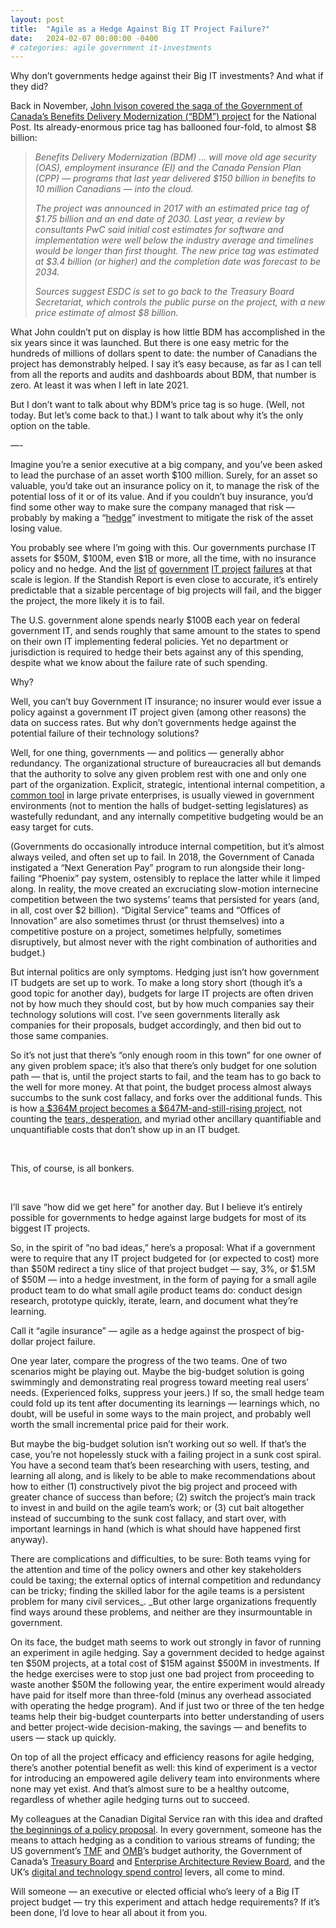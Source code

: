 ```yaml
---
layout: post
title:  "Agile as a Hedge Against Big IT Project Failure?"
date:   2024-02-07 00:00:00 -0400
# categories: agile government it-investments
---
```


Why don’t governments hedge against their Big IT investments? And what if they did?

Back in November, [John Ivison covered the saga of the Government of Canada’s Benefits Delivery Modernization (“BDM”) project](https://nationalpost.com/opinion/ottawas-latest-it-project-ballooning-by-billions) for the National Post. Its already-enormous price tag has ballooned four-fold, to almost $8 billion:

<!--more-->

> _Benefits Delivery Modernization (BDM) … will move old age security (OAS), employment insurance (EI) and the Canada Pension Plan (CPP) — programs that last year delivered $150 billion in benefits to 10 million Canadians — into the cloud._
> 
> _The project was announced in 2017 with an estimated price tag of $1.75 billion and an end date of 2030. Last year, a review by consultants PwC said initial cost estimates for software and implementation were well below the industry average and timelines would be longer than first thought. The new price tag was estimated at $3.4 billion (or higher) and the completion date was forecast to be 2034._
> 
> _Sources suggest ESDC is set to go back to the Treasury Board Secretariat, which controls the public purse on the project, with a new price estimate of almost $8 billion._

What John couldn’t put on display is how little BDM has accomplished in the six years since it was launched. But there is one easy metric for the hundreds of millions of dollars spent to date: the number of Canadians the project has demonstrably helped. I say it’s easy because, as far as I can tell from all the reports and audits and dashboards about BDM, that number is zero. At least it was when I left in late 2021.

But I don’t want to talk about why BDM’s price tag is so huge. (Well, not today. But let’s come back to that.) I want to talk about why it’s the only option on the table.

—-

Imagine you’re a senior executive at a big company, and you’ve been asked to lead the purchase of an asset worth $100 million. Surely, for an asset so valuable, you’d take out an insurance policy on it, to manage the risk of the potential loss of it or of its value. And if you couldn’t buy insurance, you’d find some other way to make sure the company managed that risk — probably by making a “[hedge](https://en.wikipedia.org/wiki/Hedge_(finance))” investment to mitigate the risk of the asset losing value.

You probably see where I’m going with this. Our governments purchase IT assets for $50M, $100M, even $1B or more, all the time, with no insurance policy and no hedge. And the [list](https://spectrum.ieee.org/five-enduring-government-it-failures) [of](https://codeanddagger.com/news/2018/1/11/5-government-it-projects-that-were-multi-multi-million-dollar-failures) [government](https://www.belfercenter.org/publication/government-tech-projects-fail-default-it-doesnt-have-be-way) [IT project](https://www.iteachrecruiters.com/blog/8-it-project-failures-of-the-2010s/) [failures](https://ukcampaign4change.com/2022/01/27/43-years-of-state-it-project-disasters-and-theyre-still-happening/) at that scale is legion. If the Standish Report is even close to accurate, it’s entirely predictable that a sizable percentage of big projects will fail, and the bigger the project, the more likely it is to fail.

The U.S. government alone spends nearly $100B each year on federal government IT, and sends roughly that same amount to the states to spend on their own IT implementing federal policies. Yet no department or jurisdiction is required to hedge their bets against any of this spending, despite what we know about the failure rate of such spending.

Why?

Well, you can’t buy Government IT insurance; no insurer would ever issue a policy against a government IT project given (among other reasons) the data on success rates. But why don’t governments hedge against the potential failure of their technology solutions?

Well, for one thing, governments — and politics — generally abhor redundancy. The organizational structure of bureaucracies all but demands that the authority to solve any given problem rest with one and only one part of the organization. Explicit, strategic, intentional internal competition, a [common tool](https://insights.som.yale.edu/insights/how-firms-can-harness-internal-competition) in large private enterprises, is usually viewed in government environments (not to mention the halls of budget-setting legislatures) as wastefully redundant, and any internally competitive budgeting would be an easy target for cuts.

(Governments do occasionally introduce internal competition, but it’s almost always veiled, and often set up to fail. In 2018, the Government of Canada instigated a “Next Generation Pay” program to run alongside their long-failing “Phoenix” pay system, ostensibly to replace the latter while it limped along. In reality, the move created an excruciating slow-motion internecine competition between the two systems’ teams that persisted for years (and, in all, cost over $2 billion). “Digital Service” teams and “Offices of Innovation” are also sometimes thrust (or thrust themselves) into a competitive posture on a project, sometimes helpfully, sometimes disruptively, but almost never with the right combination of authorities and budget.)

But internal politics are only symptoms. Hedging just isn’t how government IT budgets are set up to work. To make a long story short (though it’s a good topic for another day), budgets for large IT projects are often driven not by how much they should cost, but by how much companies say their technology solutions will cost. I’ve seen governments literally ask companies for their proposals, budget accordingly, and then bid out to those same companies.

So it’s not just that there’s “only enough room in this town” for one owner of any given problem space; it’s also that there’s only budget for one solution path — that is, until the project starts to fail, and the team has to go back to the well for more money. At that point, the budget process almost always succumbs to the sunk cost fallacy, and forks over the additional funds. This is how [a $364M project becomes a $647M-and-still-rising project](http://convergenceri.com/stories/what-really-happened-to-human-services-in-ri,7077?), not counting the [tears, desperation](https://www.rimonthly.com/unified-health-infrastructure-project/), and myriad other ancillary quantifiable and unquantifiable costs that don’t show up in an IT budget.

<br>

This, of course, is all bonkers.

<br>

I’ll save “how did we get here” for another day. But I believe it’s entirely possible for governments to hedge against large budgets for most of its biggest IT projects.

So, in the spirit of “no bad ideas,” here’s a proposal: What if a government were to require that any IT project budgeted for (or expected to cost) more than $50M redirect a tiny slice of that project budget — say, 3%, or $1.5M of $50M — into a hedge investment, in the form of paying for a small agile product team to do what small agile product teams do: conduct design research, prototype quickly, iterate, learn, and document what they’re learning.

Call it “agile insurance” — agile as a hedge against the prospect of big-dollar project failure.

One year later, compare the progress of the two teams. One of two scenarios might be playing out. Maybe the big-budget solution is going swimmingly and demonstrating real progress toward meeting real users’ needs. (Experienced folks, suppress your jeers.) If so, the small hedge team could fold up its tent after documenting its learnings — learnings which, no doubt, will be useful in some ways to the main project, and probably well worth the small incremental price paid for their work.

But maybe the big-budget solution isn’t working out so well. If that’s the case, you’re not hopelessly stuck with a failing project in a sunk cost spiral. You have a second team that’s been researching with users, testing, and learning all along, and is likely to be able to make recommendations about how to either (1) constructively pivot the big project and proceed with greater chance of success than before; (2) switch the project’s main track to invest in and build on the agile team’s work; or (3) cut bait altogether instead of succumbing to the sunk cost fallacy, and start over, with important learnings in hand (which is what should have happened first anyway).

There are complications and difficulties, to be sure: Both teams vying for the attention and time of the policy owners and other key stakeholders could be taxing; the external optics of internal competition and redundancy can be tricky; finding the skilled labor for the agile teams is a persistent problem for many civil services_. _But other large organizations frequently find ways around these problems, and neither are they insurmountable in government.

On its face, the budget math seems to work out strongly in favor of running an experiment in agile hedging. Say a government decided to hedge against ten $50M projects, at a total cost of $15M against $500M in investments. If the hedge exercises were to stop just one bad project from proceeding to waste another $50M the following year, the entire experiment would already have paid for itself more than three-fold (minus any overhead associated with operating the hedge program). And if just two or three of the ten hedge teams help their big-budget counterparts into better understanding of users and better project-wide decision-making, the savings — and benefits to users — stack up quickly.

On top of all the project efficacy and efficiency reasons for agile hedging, there’s another potential benefit as well: this kind of experiment is a vector for introducing an empowered agile delivery team into environments where none may yet exist. And that’s almost sure to be a healthy outcome, regardless of whether agile hedging turns out to succeed.

My colleagues at the Canadian Digital Service ran with this idea and drafted [the beginnings of a policy proposal](https://cds-snc.github.io/policy-politique/en/2019/hedging-for-major-government-it-projects/). In every government, someone has the means to attach hedging as a condition to various streams of funding; the US government’s [TMF](https://tmf.cio.gov/) and [OMB](https://www.whitehouse.gov/omb/)’s budget authority, the Government of Canada’s [Treasury Board](https://en.wikipedia.org/wiki/Treasury_Board_of_Canada) and [Enterprise Architecture Review Board](https://wiki.gccollab.ca/GC_Enterprise_Architecture/Board), and the UK’s [digital and technology spend control](https://www.gov.uk/guidance/digital-and-technology-spend-controls-version-5) levers, all come to mind.

Will someone — an executive or elected official who’s leery of a Big IT project budget — try this experiment and attach hedge requirements? If it’s been done, I’d love to hear all about it from you.

